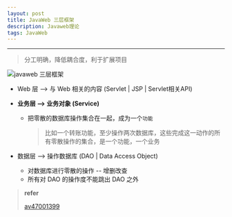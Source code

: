 ```yaml
---
layout: post
title: JavaWeb 三层框架
description: Javaweb理论
tags: JavaWeb
---
```




---

> 分工明确，降低耦合度，利于扩展项目

![javaweb 三层框架](C:\Users\mizhitian\Desktop\javaweb)



* Web 层  -->  与 Web 相关的内容 (Servlet | JSP | Servlet相关API)

* **业务层  -->  业务对象 (Service)**

  * 把零散的数据库操作集合在一起，成为一个`功能`

    > 比如一个转账功能，至少操作两次数据库，这些完成这一动作的所有零散操作的集合，是一个功能，一个业务

* 数据层  -->  操作数据库 (DAO | Data Access Object)

  * 对数据库进行零散的操作 -- 增删改查
  * 所有对 DAO 的操作度不能跳出 DAO 之外



> **refer**
>
> [av47001399](https://www.bilibili.com/video/av47001339/)

